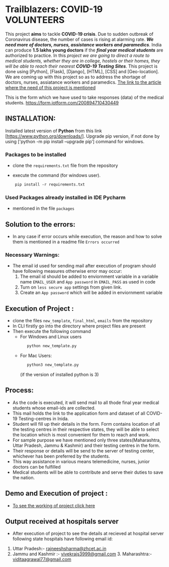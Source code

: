 # Trailblazers: COVID-19 VOLUNTEERS
This project **aims** to tackle **COVID-19 crisis**. Due to sudden outbreak of Coronavirus disease, the number of cases is rising at alarming rate. ***We need more of doctors, nurses, assistance workers and paramedics***. India can produce **1.5 lakhs young doctors** if the ***final year medical students*** are authorized to practice. In this *project we are going to direct a route to medical students, whether they are in college, hostels or their homes, they will be able to reach their nearest **COVID-19 Testing Sites***. This project is done using [Python], [Flask], [Django], [HTML], [CSS] and [Geo-location]. We are coming up with this project so as to address the shortage of doctors, nurses, assiatance workers and paramedics. 
[The link to the article where the need of this project is mentioned](https://economictimes.indiatimes.com/industry/healthcare/biotech/healthcare/how-mci-can-save-the-country-tough-covid-19-battle-can-only-be-won-by-our-young-doctors-and-nurses/articleshow/74822637.cms?from=mdr)

This is the form which we have used to take responses (data) of the medical students. https://form.jotform.com/200894710430449  


## INSTALLATION: 
Installed latest version of **Python** from this link [https://www.python.org/downloads/]. Upgrade pip version, if not done by using ['python -m pip install –upgrade pip’] command for windows.
### Packages to be installed
 - clone the `requirements.txt` file from the repository
 
 - execute the command (for windows user).
     ```html
      pip install -r requirements.txt 
     ````
       
 ### Used Packages already installed in IDE **Pycharm** 
  - mentioned in the file `packages`
  
 ## Solution to the errors:
  - In any case if error occurs while execution, the reason and how to solve them is mentioned in a readme file `Errors occurred`
  
 ### Necessary Warnings:
   - The email id used for sending mail after execution of program should have following measures otherwise error may occur:
     1. The email id should be added to enviornment variable in a variable name `EMAIL_USER` and `App password` in `EMAIL_PASS` as used in code
     2. Turn on `less secure app` settings from given link.
     3. Create an `App password` which will be added in enviornmemt variable
  
 ## Execution of Project :
   - clone the files `new_template`, `final_html`, `emails` from the repository
   - In CLI firstly go into the directory where project files are present 
   - Then execute the following command
      -  For Windows and Linux users
           ```python
              python new_template.py
           ````
      - For Mac Users:
          ```python
             python3 new_template.py
          ````
          (if the version of installed python is 3)
  ## Process:
   - As the code is executed, it will send mail to all thode final year medical students whose email-ids are collected.
   - This mail holds the link to the application form and dataset of all COVID-19 Testing-centres in Inida.
   - Student will fill up their details in the form. Form contains location of all the testing centres in their respective states, they will be able to select the location which is most convenient for them to reach and work.
   - For sample purpose we have mentioned only three states(Maharashtra, Uttar Pradesh, Jammu & Kashmir) and their testing centres in the form. 
   - Their response or details will be send to the server of testing center, whichever has been preferred by the students.
   - This way assistance in various means telemedicine, nurses, junior doctors can be fulfilled
   - Medical students will be able to contribute and serve their duties to save the nation.
      
   ## Demo and Execution of project :
   - [To see the working of project click here](https://drive.google.com/open?id=1pkEcsJEUzPTZcC9xJkmPKA5PYdL06YHi)
        
   ## Output received at hospitals server 
   -  After execution of project to see the details at recieved at hospital server following state hospitals have following email id:
   1.	Uttar Pradesh:- rajneeshsharma@zhcet.ac.in
   2.	Jammu and Kashmir :- vivekrajs3999@gmail.com
    3.	Maharashtra:- viditaagrawal77@gmail.com

      
        
